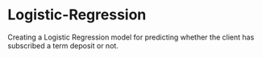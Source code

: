 # Logistic-Regression
Creating a Logistic Regression model for predicting whether the client has subscribed a term deposit or not.
